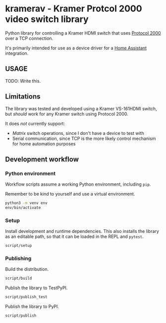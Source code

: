 # kramerav - Kramer Protcol 2000 video switch library

Python library for controlling a Kramer HDMI switch that uses [Protocol
2000][p2000] over a TCP connection.

It's primarily intended for use as a device driver for a [Home Assistant][ha]
integration.

## USAGE

TODO: Write this.

## Limitations

The library was tested and developed using a Kramer VS-161HDMI switch, but
_should_ work for any Kramer switch using Protocol 2000.

It does _not_ currently support:

+ _Matrix_ switch operations, since I don't have a device to test with
+ Serial communication, since TCP is the more likely control mechanism for home
automation purposes

## Development workflow

### Python environment

Workflow scripts assume a working Python environment, including `pip`.

Remember to be kind to yourself and use a virtual environment.

```sh
python3 -m venv env
env/bin/activate
```

### Setup

Install development and runtime dependencies. This also installs the library as an
editable path, so that it can be loaded in the REPL and `pytest`.

```sh
script/setup
```

### Publishing

Build the distribution.

```sh
script/build
```

Publish the library to TestPyPI.

```sh
script/publish_test
```

Publish the library to PyPI.

```sh
script/publish
```

[ha]: https://www.home-assistant.io/
[p2000]: https://cdn.kramerav.com/web/downloads/tech-papers/protocol_2000_rev0_51.pdf

